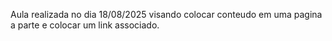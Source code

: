 Aula realizada no dia 18/08/2025 visando colocar conteudo em uma pagina a parte e colocar um link associado.
